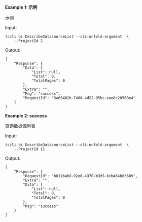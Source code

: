 **Example 1: 示例**

示例

Input: 

```
tccli bi DescribeDatasourceList --cli-unfold-argument  \
    --ProjectId 2
```

Output: 
```
{
    "Response": {
        "Data": {
            "List": null,
            "Total": 0,
            "TotalPages": 0
        },
        "Extra": "",
        "Msg": "success",
        "RequestId": "3a66482b-7460-4d22-95bc-eae8c28568e4"
    }
}
```

**Example 2: success**

查询数据源列表

Input: 

```
tccli bi DescribeDatasourceList --cli-unfold-argument  \
    --ProjectId 11
```

Output: 
```
{
    "Response": {
        "RequestId": "b8116ab8-92e8-4370-b3d5-6cb464b83609",
        "Extra": "",
        "Data": {
            "List": null,
            "Total": 0,
            "TotalPages": 0
        },
        "Msg": "success"
    }
}
```

